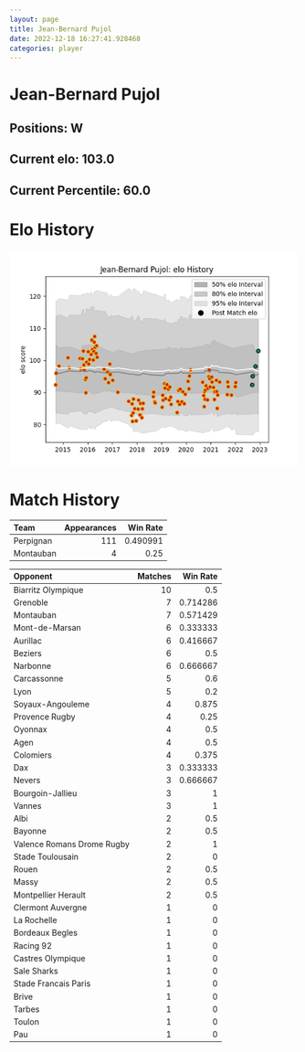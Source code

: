 ```yaml
---  
layout: page  
title: Jean-Bernard Pujol  
date: 2022-12-18 16:27:41.928468  
categories: player  
---
```

# Jean-Bernard Pujol

## Positions: W

## Current elo: 103.0

## Current Percentile: 60.0

# Elo History


![elo history](history_Jean-BernardPujol.png)
# Match History


| Team      |   Appearances |   Win Rate |
|:----------|--------------:|-----------:|
| Perpignan |           111 |   0.490991 |
| Montauban |             4 |   0.25     |

| Opponent                   |   Matches |   Win Rate |
|:---------------------------|----------:|-----------:|
| Biarritz Olympique         |        10 |   0.5      |
| Grenoble                   |         7 |   0.714286 |
| Montauban                  |         7 |   0.571429 |
| Mont-de-Marsan             |         6 |   0.333333 |
| Aurillac                   |         6 |   0.416667 |
| Beziers                    |         6 |   0.5      |
| Narbonne                   |         6 |   0.666667 |
| Carcassonne                |         5 |   0.6      |
| Lyon                       |         5 |   0.2      |
| Soyaux-Angouleme           |         4 |   0.875    |
| Provence Rugby             |         4 |   0.25     |
| Oyonnax                    |         4 |   0.5      |
| Agen                       |         4 |   0.5      |
| Colomiers                  |         4 |   0.375    |
| Dax                        |         3 |   0.333333 |
| Nevers                     |         3 |   0.666667 |
| Bourgoin-Jallieu           |         3 |   1        |
| Vannes                     |         3 |   1        |
| Albi                       |         2 |   0.5      |
| Bayonne                    |         2 |   0.5      |
| Valence Romans Drome Rugby |         2 |   1        |
| Stade Toulousain           |         2 |   0        |
| Rouen                      |         2 |   0.5      |
| Massy                      |         2 |   0.5      |
| Montpellier Herault        |         2 |   0.5      |
| Clermont Auvergne          |         1 |   0        |
| La Rochelle                |         1 |   0        |
| Bordeaux Begles            |         1 |   0        |
| Racing 92                  |         1 |   0        |
| Castres Olympique          |         1 |   0        |
| Sale Sharks                |         1 |   0        |
| Stade Francais Paris       |         1 |   0        |
| Brive                      |         1 |   0        |
| Tarbes                     |         1 |   0        |
| Toulon                     |         1 |   0        |
| Pau                        |         1 |   0        |